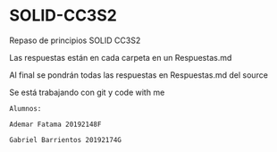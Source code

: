 # SOLID-CC3S2
Repaso de principios SOLID CC3S2

Las respuestas están en cada carpeta en un Respuestas.md

Al final se pondrán todas las respuestas en Respuestas.md del source

Se está trabajando con git y code with me
```
Alumnos: 

Ademar Fatama 20192148F

Gabriel Barrientos 20192174G
```
